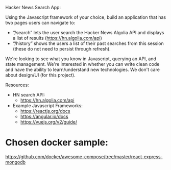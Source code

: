 
Hacker News Search App:

Using the Javascript framework of your choice, build an application that has two pages users can navigate to:

- “/search” lets the user search the Hacker News Algolia API and displays a list of results (https://hn.algolia.com/api)
- “/history” shows the users a list of their past searches from this session (these do not need to persist through refresh).

We're looking to see what you know in Javascript, querying an API, and state management. We're interested in whether you can write clean code and have the ability to learn/understand new technologies. We don't care about design/UI (for this project).

Resources:

- HN search API:
    - https://hn.algolia.com/api
- Example Javascript Frameworks:
    - https://reactjs.org/docs
    - https://angular.io/docs
    - https://vuejs.org/v2/guide/

# Chosen docker sample:
https://github.com/docker/awesome-compose/tree/master/react-express-mongodb
